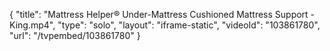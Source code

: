 {
    "title": "Mattress Helper&reg; Under-Mattress Cushioned Mattress Support - King.mp4",
    "type": "solo",
    "layout": "iframe-static",
    "videoId": "103861780",
    "url": "\/tvpembed\/103861780"
}
